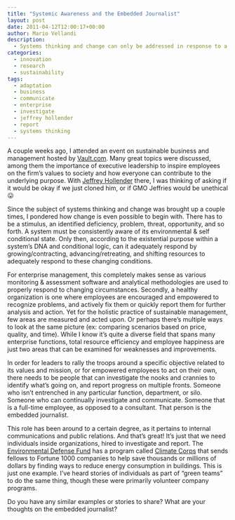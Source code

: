 ```yaml
---
title: "Systemic Awareness and the Embedded Journalist"
layout: post
date: 2011-04-12T12:00:17+00:00
author: Mario Vellandi
description:
  - Systems thinking and change can only be addressed in response to a stimulus, an identified deficiency, problem, threat, opportunity. That requires awareness
categories:
  - innovation
  - research
  - sustainability
tags:
  - adaptation
  - business
  - communicate
  - enterprise
  - investigate
  - jeffrey hollender
  - report
  - systems thinking
---
```

A couple weeks ago, I attended an event on sustainable business and management hosted by [Vault.com](http://Vault.com). Many great topics were discussed, among them the importance of executive leadership to inspire employees on the firm&#8217;s values to society and how everyone can contribute to the underlying purpose. With [Jeffrey Hollender](http://www.jeffreyhollender.com/) there, I was thinking of asking if it would be okay if we just cloned him, or if GMO Jeffries would be unethical 😛

Since the subject of systems thinking and change was brought up a couple times, I pondered how change is even possible to begin with. There has to be a stimulus, an identified deficiency, problem, threat, opportunity, and so forth. A system must be consistently aware of its environmental & self conditional state. Only then, according to the existential purpose within a system&#8217;s DNA and conditional logic, can it adequately respond by growing/contracting, advancing/retreating, and shifting resources to adequately respond to these changing conditions.

For enterprise management, this completely makes sense as various monitoring & assessment software and analytical methodologies are used to properly respond to changing circumstances. Secondly, a healthy organization is one where employees are encouraged and empowered to recognize problems, and actively fix them or quickly report them for further analysis and action. Yet for the holistic practice of sustainable management, few areas are measured and acted upon. Or perhaps there&#8217;s multiple ways to look at the same picture (ex: comparing scenarios based on price, quality, and time). While I know it&#8217;s quite a diverse field that spans many enterprise functions, total resource efficiency and employee happiness are just two areas that can be examined for weaknesses and improvements.

In order for leaders to rally the troops around a specific objective related to its values and mission, or for empowered employees to act on their own, there needs to be people that can investigate the nooks and crannies to identify what&#8217;s going on, and report progress on multiple fronts. Someone who isn&#8217;t entrenched in any particular function, department, or silo. Someone who can continually investigate and communicate. Someone that is a full-time employee, as opposed to a consultant. That person is the embedded journalist.

This role has been around to a certain degree, as it pertains to internal communications and public relations. And that&#8217;s great! It&#8217;s just that we need individuals inside organizations, hired to investigate and report. The [Environmental Defense Fund](http://edf.org) has a program called [Climate Corps](http://edfclimatecorps.org/) that sends fellows to Fortune 1000 companies to help save thousands or millions of dollars by finding ways to reduce energy consumption in buildings. This is just one example. I&#8217;ve heard stories of individuals as part of &#8220;green teams&#8221; to do the same thing, though these were primarily volunteer company programs.

Do you have any similar examples or stories to share? What are your thoughts on the embedded journalist?
